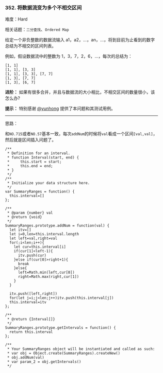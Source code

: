 ### 352. 将数据流变为多个不相交区间

难度：Hard

相关话题：`二分查找`、`Ordered Map`

给定一个非负整数的数据流输入 a1，a2，&hellip;，an，&hellip;，将到目前为止看到的数字总结为不相交的区间列表。



例如，假设数据流中的整数为 1，3，7，2，6，&hellip;，每次的总结为：



```
[1, 1]
[1, 1], [3, 3]
[1, 1], [3, 3], [7, 7]
[1, 3], [7, 7]
[1, 3], [6, 7]
```






**进阶：** 
如果有很多合并，并且与数据流的大小相比，不相交区间的数量很小，该怎么办?



**提示：** 
特别感谢 [@yunhong](https://discuss.leetcode.com/user/yunhong)
 提供了本问题和其测试用例。




-----

思路：

和`NO.715`或者`NO.57`基本一致，每次`addNum`的时候将`val`看成一个区间`[val,val]`，然后就是区间插入问题了。
```
/**
 * Definition for an interval.
 * function Interval(start, end) {
 *     this.start = start;
 *     this.end = end;
 * }
 */
/**
 * Initialize your data structure here.
 */
var SummaryRanges = function() {
  this.interval=[]
};

/** 
 * @param {number} val
 * @return {void}
 */
SummaryRanges.prototype.addNum = function(val) {
  let itv=[]
  let i=0,len=this.interval.length
  let left=val,right=val
  for(;i<len;i++){
    let cur=this.interval[i]
    if(cur[1]<left-1){
      itv.push(cur)
    }else if(cur[0]>right+1){
      break
    }else{
      left=Math.min(left,cur[0])
      right=Math.max(right,cur[1])
    }
  }
  
  itv.push([left,right])
  for(let j=i;j<len;j++)itv.push(this.interval[j])
  this.interval=itv
};

/**
 * @return {Interval[]}
 */
SummaryRanges.prototype.getIntervals = function() {
  return this.interval
};

/** 
 * Your SummaryRanges object will be instantiated and called as such:
 * var obj = Object.create(SummaryRanges).createNew()
 * obj.addNum(val)
 * var param_2 = obj.getIntervals()
 */
```

